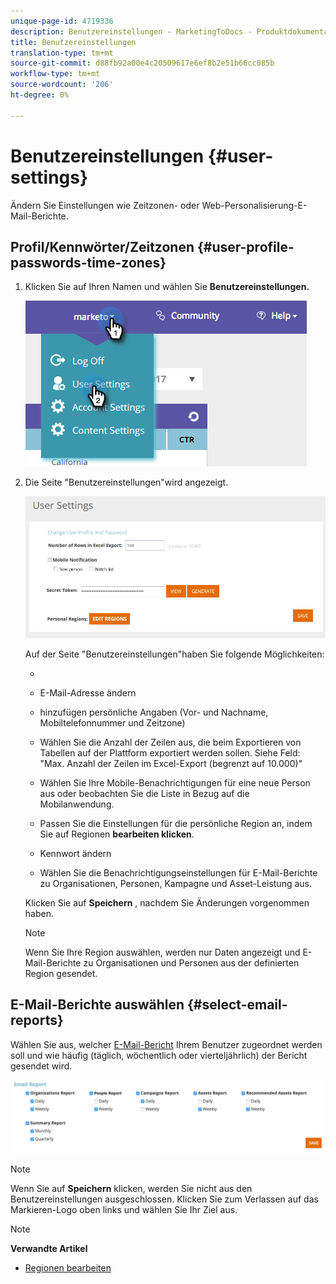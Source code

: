 ```yaml
---
unique-page-id: 4719336
description: Benutzereinstellungen - MarketingToDocs - Produktdokumentation
title: Benutzereinstellungen
translation-type: tm+mt
source-git-commit: d88fb92a00e4c20509617e6ef8b2e51b66cc085b
workflow-type: tm+mt
source-wordcount: '206'
ht-degree: 0%

---
```



# Benutzereinstellungen {#user-settings}

Ändern Sie Einstellungen wie Zeitzonen- oder Web-Personalisierung-E-Mail-Berichte.

## Profil/Kennwörter/Zeitzonen {#user-profile-passwords-time-zones}

1. Klicken Sie auf Ihren Namen und wählen Sie **Benutzereinstellungen.**

   ![](assets/one.png)

1. Die Seite &quot;Benutzereinstellungen&quot;wird angezeigt.

   ![](assets/two.png)

   Auf der Seite &quot;Benutzereinstellungen&quot;haben Sie folgende Möglichkeiten:

   * 

      * E-Mail-Adresse ändern
      * hinzufügen persönliche Angaben (Vor- und Nachname, Mobiltelefonnummer und Zeitzone)
      * Wählen Sie die Anzahl der Zeilen aus, die beim Exportieren von Tabellen auf der Plattform exportiert werden sollen. Siehe Feld: &quot;Max. Anzahl der Zeilen im Excel-Export (begrenzt auf 10.000)&quot;
      * Wählen Sie Ihre Mobile-Benachrichtigungen für eine neue Person aus oder beobachten Sie die Liste in Bezug auf die Mobilanwendung.
      * Passen Sie die Einstellungen für die persönliche Region an, indem Sie auf Regionen **bearbeiten klicken**.
      * Kennwort ändern
      * Wählen Sie die Benachrichtigungseinstellungen für E-Mail-Berichte zu Organisationen, Personen, Kampagne und Asset-Leistung aus.

   Klicken Sie auf **Speichern** , nachdem Sie Änderungen vorgenommen haben.

   >[!NOTE]
   >
   >Wenn Sie Ihre Region auswählen, werden nur Daten angezeigt und E-Mail-Berichte zu Organisationen und Personen aus der definierten Region gesendet.

## E-Mail-Berichte auswählen {#select-email-reports}

Wählen Sie aus, welcher [E-Mail-Bericht](../../../product-docs/web-personalization/reporting-for-web-personalization/email-reports.md) Ihrem Benutzer zugeordnet werden soll und wie häufig (täglich, wöchentlich oder vierteljährlich) der Bericht gesendet wird.

![](assets/three.png)

>[!NOTE]
>
>Wenn Sie auf **Speichern** klicken, werden Sie nicht aus den Benutzereinstellungen ausgeschlossen. Klicken Sie zum Verlassen auf das Markieren-Logo oben links und wählen Sie Ihr Ziel aus.

>[!NOTE]
>
>**Verwandte Artikel**
>
>* [Regionen bearbeiten](edit-regions.md)

>



